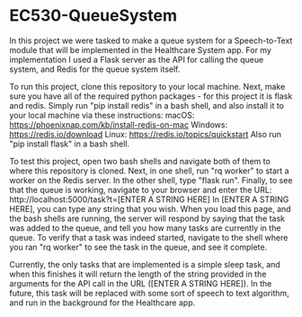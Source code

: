 # EC530-QueueSystem

In this project we were tasked to make a queue system for a Speech-to-Text module that will be implemented in the Healthcare System app. For my implementation I used a Flask server as the API for calling the queue system, and Redis for the queue system itself. 

To run this project, clone this repository to your local machine. Next, make sure you have all of the required python packages - for this project it is flask and redis. Simply run "pip install redis" in a bash shell, and also install it to your local machine via these instructions: 
macOS:  https://phoenixnap.com/kb/install-redis-on-mac
Windows: https://redis.io/download
Linux: https://redis.io/topics/quickstart
Also run "pip install flask" in a bash shell.

To test this project, open two bash shells and navigate both of them to where this repository is cloned. Next, in one shell, run "rq worker" to start a worker on the Redis server. In the other shell, type "flask run". Finally, to see that the queue is working, navigate to your browser and enter the URL: http://localhost:5000/task?t=[ENTER A STRING HERE]
In [ENTER A STRING HERE], you can type any string that you wish. When you load this page, and the bash shells are running, the server will respond by saying that the task was added to the queue, and tell you how many tasks are currently in the queue. To verify that a task was indeed started, navigate to the shell where you ran "rq worker" to see the task in the queue, and see it complete. 

Currently, the only tasks that are implemented is a simple sleep task, and when this finishes it will return the length of the string provided in the arguments for the API call in the URL ([ENTER A STRING HERE]). In the future, this task will be replaced with some sort of speech to text algorithm, and run in the background for the Healthcare app.
